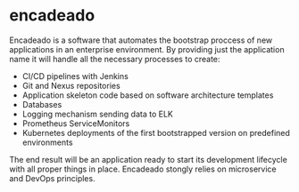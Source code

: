 # encadeado

Encadeado is a software that automates the bootstrap proccess of new applications in an enterprise environment. By providing just the application name it will handle all the necessary processes to create:

- CI/CD pipelines with Jenkins
- Git and Nexus repositories
- Application skeleton code based on software architecture templates
- Databases
- Logging mechanism sending data to ELK
- Prometheus ServiceMonitors 
- Kubernetes deployments of the first bootstrapped version on predefined environments

The end result will be an application ready to start its development lifecycle with all proper things in place.
Encadeado stongly relies on microservice and DevOps principles.
